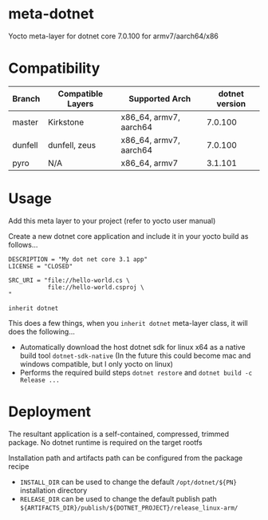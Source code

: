 # meta-dotnet
Yocto meta-layer for dotnet core 7.0.100 for armv7/aarch64/x86

# Compatibility

| Branch  | Compatible Layers | Supported Arch         | dotnet version |
|---------|-------------------|------------------------|----------------|
| master  | Kirkstone         | x86_64, armv7, aarch64 | 7.0.100        |
| dunfell | dunfell, zeus     | x86_64, armv7, aarch64 | 7.0.100        |
| pyro    | N/A               | x86_64, armv7          | 3.1.101        |

# Usage

Add this meta layer to your project (refer to yocto user manual)

Create a new dotnet core application and include it in your yocto build as follows...

```
DESCRIPTION = "My dot net core 3.1 app"
LICENSE = "CLOSED"

SRC_URI = "file://hello-world.cs \
           file://hello-world.csproj \
"

inherit dotnet
```

This does a few things, when you `inherit dotnet` meta-layer class, it will does the following...

- Automatically download the host dotnet sdk for linux x64 as a native build tool `dotnet-sdk-native` (In the future this could become mac and windows compatible, but I only yocto on linux)
- Performs the required build steps `dotnet restore` and `dotnet build -c Release ...`

# Deployment

The resultant application is a self-contained, compressed, trimmed package. No dotnet runtime is required on the target rootfs

Installation path and artifacts path can be configured from the package recipe

* `INSTALL_DIR` can be used to change the default `/opt/dotnet/${PN}` installation directory
* `RELEASE_DIR` can be used to change the default publish path `${ARTIFACTS_DIR}/publish/${DOTNET_PROJECT}/release_linux-arm/`
